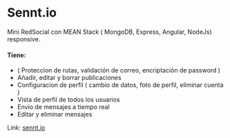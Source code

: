 # Sennt.io
Mini RedSocial con MEAN Stack ( MongoDB, Express, Angular, NodeJs) responsive.

#### Tiene:
* ( Proteccion de rutas, validación de correo, encriptación de password ) 
* Añadir, editar y borrar publicaciones
* Configuracion de perfil ( cambio de datos, foto de perfil, eliminar cuenta )
* Vista de perfil de todos los usuarios 
* Envio de mensajes a tiempo real
* Editar y eliminar mensajes

Link: [sennt.io](https://sennt-io.herokuapp.com)
